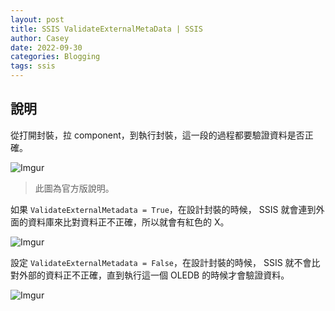 ```yaml
---
layout: post
title: SSIS ValidateExternalMetaData | SSIS
author: Casey
date: 2022-09-30
categories: Blogging
tags: ssis
---
```


## 說明

從打開封裝，拉 component，到執行封裝，這一段的過程都要驗證資料是否正確。

![Imgur](https://i.imgur.com/F3XI5P7.png)

> 此圖為官方版說明。

如果 `ValidateExternalMetadata = True`，在設計封裝的時候， SSIS 就會連到外面的資料庫來比對資料正不正確，所以就會有紅色的 X。

![Imgur](https://i.imgur.com/43ySl7K.png)

設定 `ValidateExternalMetadata = False`，在設計封裝的時候， SSIS 就不會比對外部的資料正不正確，直到執行這一個 OLEDB 的時候才會驗證資料。

![Imgur](https://i.imgur.com/cUXgypX.png)
